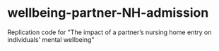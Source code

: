 # wellbeing-partner-NH-admission
Replication code for "The impact of a partner’s nursing home entry on individuals' mental wellbeing"
